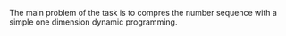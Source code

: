 The main problem of the task is to compres the number sequence with a simple one dimension dynamic programming.